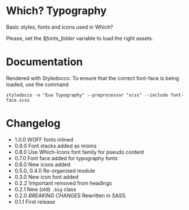# Which? Typography

Basic styles, fonts and icons used in Which?

Please, set the *$fonts_folder* variable to load the right assets.

# Documentation

Rendered with Styledocco. To ensure that the correct font-face is being loaded,
use the command
```
styledocco -n "Eva Typography" --preprocessor "scss" --include font-face.scss
```

# Changelog

- 1.0.0 WOFF fonts inlined
- 0.9.0 Font stacks added as mixins
- 0.8.0 Use Which-Icons font family for pseudo content
- 0.7.0 Font face added for typography fonts
- 0.6.0 New icons added
- 0.5.0, 0.4.0 Re-organised module
- 0.3.0 New icon font added
- 0.2.2 !important removed from headings
- 0.2.1 New (old) `.big` class
- 0.2.0 *BREAKING CHANGES* Rewritten in SASS.
- 0.1.1 First release

